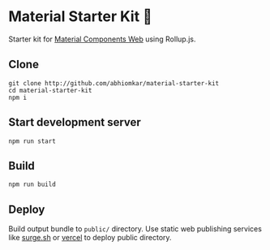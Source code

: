 # Material Starter Kit 🚀

Starter kit for [Material Components Web](https://github.com/material-components/material-components-web) using Rollup.js.

## Clone

```shell
git clone http://github.com/abhiomkar/material-starter-kit
cd material-starter-kit
npm i
```

## Start development server

```shell
npm run start
```

## Build

```shell
npm run build
```

## Deploy

Build output bundle to `public/` directory. Use static web publishing services
like [surge.sh](https://surge.sh/) or [vercel](https://vercel.com/) to deploy
public directory.
